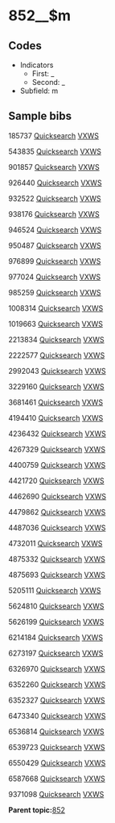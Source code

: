 # 852\_\_$m

## Codes

-   Indicators
    -   First: \_
    -   Second: \_
-   Subfield: m

## Sample bibs

185737 [Quicksearch](https://search.library.yale.edu/catalog/185737) [VXWS](http://prodorbis.library.yale.edu:7014/vxws/GetHoldingsService?bibId=185737)

543835 [Quicksearch](https://search.library.yale.edu/catalog/543835) [VXWS](http://prodorbis.library.yale.edu:7014/vxws/GetHoldingsService?bibId=543835)

901857 [Quicksearch](https://search.library.yale.edu/catalog/901857) [VXWS](http://prodorbis.library.yale.edu:7014/vxws/GetHoldingsService?bibId=901857)

926440 [Quicksearch](https://search.library.yale.edu/catalog/926440) [VXWS](http://prodorbis.library.yale.edu:7014/vxws/GetHoldingsService?bibId=926440)

932522 [Quicksearch](https://search.library.yale.edu/catalog/932522) [VXWS](http://prodorbis.library.yale.edu:7014/vxws/GetHoldingsService?bibId=932522)

938176 [Quicksearch](https://search.library.yale.edu/catalog/938176) [VXWS](http://prodorbis.library.yale.edu:7014/vxws/GetHoldingsService?bibId=938176)

946524 [Quicksearch](https://search.library.yale.edu/catalog/946524) [VXWS](http://prodorbis.library.yale.edu:7014/vxws/GetHoldingsService?bibId=946524)

950487 [Quicksearch](https://search.library.yale.edu/catalog/950487) [VXWS](http://prodorbis.library.yale.edu:7014/vxws/GetHoldingsService?bibId=950487)

976899 [Quicksearch](https://search.library.yale.edu/catalog/976899) [VXWS](http://prodorbis.library.yale.edu:7014/vxws/GetHoldingsService?bibId=976899)

977024 [Quicksearch](https://search.library.yale.edu/catalog/977024) [VXWS](http://prodorbis.library.yale.edu:7014/vxws/GetHoldingsService?bibId=977024)

985259 [Quicksearch](https://search.library.yale.edu/catalog/985259) [VXWS](http://prodorbis.library.yale.edu:7014/vxws/GetHoldingsService?bibId=985259)

1008314 [Quicksearch](https://search.library.yale.edu/catalog/1008314) [VXWS](http://prodorbis.library.yale.edu:7014/vxws/GetHoldingsService?bibId=1008314)

1019663 [Quicksearch](https://search.library.yale.edu/catalog/1019663) [VXWS](http://prodorbis.library.yale.edu:7014/vxws/GetHoldingsService?bibId=1019663)

2213834 [Quicksearch](https://search.library.yale.edu/catalog/2213834) [VXWS](http://prodorbis.library.yale.edu:7014/vxws/GetHoldingsService?bibId=2213834)

2222577 [Quicksearch](https://search.library.yale.edu/catalog/2222577) [VXWS](http://prodorbis.library.yale.edu:7014/vxws/GetHoldingsService?bibId=2222577)

2992043 [Quicksearch](https://search.library.yale.edu/catalog/2992043) [VXWS](http://prodorbis.library.yale.edu:7014/vxws/GetHoldingsService?bibId=2992043)

3229160 [Quicksearch](https://search.library.yale.edu/catalog/3229160) [VXWS](http://prodorbis.library.yale.edu:7014/vxws/GetHoldingsService?bibId=3229160)

3681461 [Quicksearch](https://search.library.yale.edu/catalog/3681461) [VXWS](http://prodorbis.library.yale.edu:7014/vxws/GetHoldingsService?bibId=3681461)

4194410 [Quicksearch](https://search.library.yale.edu/catalog/4194410) [VXWS](http://prodorbis.library.yale.edu:7014/vxws/GetHoldingsService?bibId=4194410)

4236432 [Quicksearch](https://search.library.yale.edu/catalog/4236432) [VXWS](http://prodorbis.library.yale.edu:7014/vxws/GetHoldingsService?bibId=4236432)

4267329 [Quicksearch](https://search.library.yale.edu/catalog/4267329) [VXWS](http://prodorbis.library.yale.edu:7014/vxws/GetHoldingsService?bibId=4267329)

4400759 [Quicksearch](https://search.library.yale.edu/catalog/4400759) [VXWS](http://prodorbis.library.yale.edu:7014/vxws/GetHoldingsService?bibId=4400759)

4421720 [Quicksearch](https://search.library.yale.edu/catalog/4421720) [VXWS](http://prodorbis.library.yale.edu:7014/vxws/GetHoldingsService?bibId=4421720)

4462690 [Quicksearch](https://search.library.yale.edu/catalog/4462690) [VXWS](http://prodorbis.library.yale.edu:7014/vxws/GetHoldingsService?bibId=4462690)

4479862 [Quicksearch](https://search.library.yale.edu/catalog/4479862) [VXWS](http://prodorbis.library.yale.edu:7014/vxws/GetHoldingsService?bibId=4479862)

4487036 [Quicksearch](https://search.library.yale.edu/catalog/4487036) [VXWS](http://prodorbis.library.yale.edu:7014/vxws/GetHoldingsService?bibId=4487036)

4732011 [Quicksearch](https://search.library.yale.edu/catalog/4732011) [VXWS](http://prodorbis.library.yale.edu:7014/vxws/GetHoldingsService?bibId=4732011)

4875332 [Quicksearch](https://search.library.yale.edu/catalog/4875332) [VXWS](http://prodorbis.library.yale.edu:7014/vxws/GetHoldingsService?bibId=4875332)

4875693 [Quicksearch](https://search.library.yale.edu/catalog/4875693) [VXWS](http://prodorbis.library.yale.edu:7014/vxws/GetHoldingsService?bibId=4875693)

5205111 [Quicksearch](https://search.library.yale.edu/catalog/5205111) [VXWS](http://prodorbis.library.yale.edu:7014/vxws/GetHoldingsService?bibId=5205111)

5624810 [Quicksearch](https://search.library.yale.edu/catalog/5624810) [VXWS](http://prodorbis.library.yale.edu:7014/vxws/GetHoldingsService?bibId=5624810)

5626199 [Quicksearch](https://search.library.yale.edu/catalog/5626199) [VXWS](http://prodorbis.library.yale.edu:7014/vxws/GetHoldingsService?bibId=5626199)

6214184 [Quicksearch](https://search.library.yale.edu/catalog/6214184) [VXWS](http://prodorbis.library.yale.edu:7014/vxws/GetHoldingsService?bibId=6214184)

6273197 [Quicksearch](https://search.library.yale.edu/catalog/6273197) [VXWS](http://prodorbis.library.yale.edu:7014/vxws/GetHoldingsService?bibId=6273197)

6326970 [Quicksearch](https://search.library.yale.edu/catalog/6326970) [VXWS](http://prodorbis.library.yale.edu:7014/vxws/GetHoldingsService?bibId=6326970)

6352260 [Quicksearch](https://search.library.yale.edu/catalog/6352260) [VXWS](http://prodorbis.library.yale.edu:7014/vxws/GetHoldingsService?bibId=6352260)

6352327 [Quicksearch](https://search.library.yale.edu/catalog/6352327) [VXWS](http://prodorbis.library.yale.edu:7014/vxws/GetHoldingsService?bibId=6352327)

6473340 [Quicksearch](https://search.library.yale.edu/catalog/6473340) [VXWS](http://prodorbis.library.yale.edu:7014/vxws/GetHoldingsService?bibId=6473340)

6536814 [Quicksearch](https://search.library.yale.edu/catalog/6536814) [VXWS](http://prodorbis.library.yale.edu:7014/vxws/GetHoldingsService?bibId=6536814)

6539723 [Quicksearch](https://search.library.yale.edu/catalog/6539723) [VXWS](http://prodorbis.library.yale.edu:7014/vxws/GetHoldingsService?bibId=6539723)

6550429 [Quicksearch](https://search.library.yale.edu/catalog/6550429) [VXWS](http://prodorbis.library.yale.edu:7014/vxws/GetHoldingsService?bibId=6550429)

6587668 [Quicksearch](https://search.library.yale.edu/catalog/6587668) [VXWS](http://prodorbis.library.yale.edu:7014/vxws/GetHoldingsService?bibId=6587668)

9371098 [Quicksearch](https://search.library.yale.edu/catalog/9371098) [VXWS](http://prodorbis.library.yale.edu:7014/vxws/GetHoldingsService?bibId=9371098)

**Parent topic:**[852](../../tags/852/852.md)

